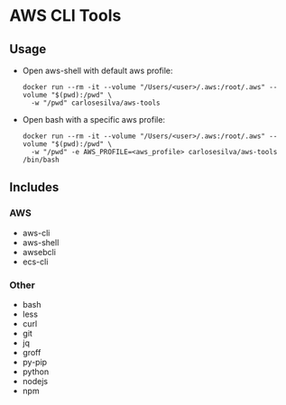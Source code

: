 # AWS CLI Tools

## Usage

- Open aws-shell with default aws profile:

  ```
  docker run --rm -it --volume "/Users/<user>/.aws:/root/.aws" --volume "$(pwd):/pwd" \
    -w "/pwd" carlosesilva/aws-tools
  ```

- Open bash with a specific aws profile:

  ```
  docker run --rm -it --volume "/Users/<user>/.aws:/root/.aws" --volume "$(pwd):/pwd" \
    -w "/pwd" -e AWS_PROFILE=<aws_profile> carlosesilva/aws-tools /bin/bash
  ```

## Includes

### AWS

- aws-cli
- aws-shell
- awsebcli
- ecs-cli

### Other

- bash
- less
- curl
- git
- jq
- groff
- py-pip
- python
- nodejs
- npm
